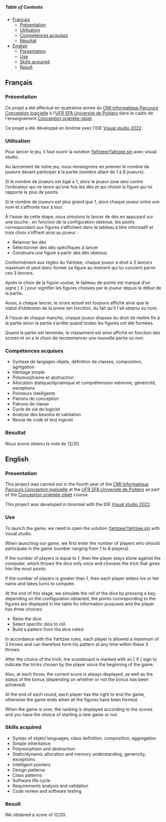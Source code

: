##### Table of Contents
* [Français](#fr)
  * [Présentation](#fr_pr)
  * [Utilisation](#fr_ut)
  * [Compétences acquises](#fr_cp)
  * [Résultat](#fr_rs)
* [English](#en)
  * [Presentation](#en_pr)
  * [Use](#en_u)
  * [Skills acquired](#en_sk)
  * [Result](#en_rs)

<a name="fr"/>

## Français

<a name="fr_pr"/>

### Présentation

Ce projet a été effectué en quatrième année du [CMI Informatique Parcours Conception logicielle](http://formations.univ-poitiers.fr/fr/index/autre-diplome-niveau-master-AM/autre-diplome-niveau-master-AM/cmi-informatique-JD2XQGVY.html) à l'[UFR SFA Université de Poitiers](https://sfa.univ-poitiers.fr/) dans le cadre de l'enseignement [Conception orientée-objet](https://formations.univ-poitiers.fr/fr/index/autre-diplome-niveau-master-AM/autre-diplome-niveau-master-AM/cmi-informatique-JD2XQGVY/cmi-parcours-conception-logicielle-K56KZ5KL/specialite-s7-JPEIFH2K/conception-orientee-objet-JC4UUO13.html).

Ce projet a été développé en binôme avec l'IDE [Visual studio 2022](https://visualstudio.microsoft.com/fr/vs/).

<a name="fr_ut"/>

### Utilisation

Pour lancer le jeu, il faut ouvrir la solution [Yahtzee/Yahtzee.sln](https://github.com/SauzeauYannis/CPP-Project/blob/main/Yahtzee/Yahtzee.sln) avec visual studio.

Au lancement de notre jeu, nous renseignons en premier le nombre de joueurs devant participer à la partie (nombre allant de 1 à 8 joueurs).

Si le nombre de joueurs est égal à 1, alors le joueur joue seul contre l’ordinateur qui ne lance qu’une fois les dés et qui choisit la figure qui lui rapporte le plus de points.

Si le nombre de joueurs est plus grand que 1, alors chaque joueur entre son nom et s’affronte tour à tour.

À l’issue de cette étape, nous simulons le lancer de dés en appuyant sur une touche ; en fonction de la configuration obtenue, les points correspondant aux figures s’affichent dans le tableau à titre informatif et trois choix s’offrent ainsi au joueur :

* Relancer les dés
* Sélectionner des dés spécifiques à lancer
* Construire une figure à partir des dés obtenus

Conformément aux règles du Yahtzee, chaque joueur a droit à 3 lancers maximum et peut donc former sa figure au moment qui lui convient parmi ces 3 lancers.

Après le choix de la figure voulue, le tableau de points est marqué d’un signe [ X ] pour signifier les figures choisies par le joueur depuis le début de la partie.

Aussi, à chaque lancer, le score actuel est toujours affiché ainsi que le statut d’obtention de la prime (en fonction, du fait qu’il l'ait obtenu ou non).

À l’issue de chaque manche, chaque joueur dispose du droit de mettre fin à la partie sinon la partie s’arrête quand toutes les figures ont été formées.

Quand la partie est terminée, le classement est ainsi affiché en fonction des scores et on a le choix de recommencer une nouvelle partie ou non.

<a name="fr_cp"/>

### Compétences acquises

* Syntaxe de langages objets, définition de classes, composition, agrégation
* Héritage simple
* Polymorphisme et abstraction
* Allocation statique/dynamique et compréhension mémoire, généricité, exceptions
* Pointeurs intelligents
* Patrons de conception
* Patrons de classe
* Cycle de vie du logiciel
* Analyse des besoins et validation
* Revue de code et test logiciel

<a name="fr_rs"/>

### Résultat

Nous avons obtenu la note de 12/20.

<a name="en"/>

## English

<a name="en_pr"/>

### Presentation

This project was carried out in the fourth year of the [CMI Informatique Parcours Conception logicielle](http://formations.univ-poitiers.fr/fr/index/autre-diplome-niveau-master-AM/autre-diplome-niveau-master-AM/cmi-informatique-JD2XQGVY.html) at the [UFR SFA Université de Poitiers](https://sfa.univ-poitiers.fr/) as part of the [Conception orientée-objet](https://formations.univ-poitiers.fr/fr/index/autre-diplome-niveau-master-AM/autre-diplome-niveau-master-AM/cmi-informatique-JD2XQGVY/cmi-parcours-conception-logicielle-K56KZ5KL/specialite-s7-JPEIFH2K/conception-orientee-objet-JC4UUO13.html) course.

This project was developed in binomial with the IDE [Visual studio 2022](https://visualstudio.microsoft.com/fr/vs/).

<a name="en_u"/>

### Use

To launch the game, we need to open the solution [Yahtzee/Yahtzee.sln](https://github.com/SauzeauYannis/CPP-Project/blob/main/Yahtzee/Yahtzee.sln) with visual studio.

When launching our game, we first enter the number of players who should participate in the game (number ranging from 1 to 8 players).

If the number of players is equal to 1, then the player plays alone against the computer, which throws the dice only once and chooses the trick that gives him the most points.

If the number of players is greater than 1, then each player enters his or her name and takes turns to compete.

At the end of this stage, we simulate the roll of the dice by pressing a key; depending on the configuration obtained, the points corresponding to the figures are displayed in the table for information purposes and the player has three choices:

* Raise the dice
* Select specific dice to roll
* Build a pattern from the dice rolled

In accordance with the Yahtzee rules, each player is allowed a maximum of 3 throws and can therefore form his pattern at any time within these 3 throws.

After the choice of the trick, the scoreboard is marked with an [ X ] sign to indicate the tricks chosen by the player since the beginning of the game.

Also, at each throw, the current score is always displayed, as well as the status of the bonus (depending on whether or not the bonus has been achieved).

At the end of each round, each player has the right to end the game, otherwise the game ends when all the figures have been formed.

When the game is over, the ranking is displayed according to the scores and you have the choice of starting a new game or not.

<a name="en_sk"/>

### Skills acquired

* Syntax of object languages, class definition, composition, aggregation
* Simple inheritance
* Polymorphism and abstraction
* Static/dynamic allocation and memory understanding, genericity, exceptions
* Intelligent pointers
* Design patterns
* Class patterns
* Software life cycle
* Requirements analysis and validation
* Code review and software testing
  
<a name="en_rs"/>

### Result

We obtained a score of 12/20.
